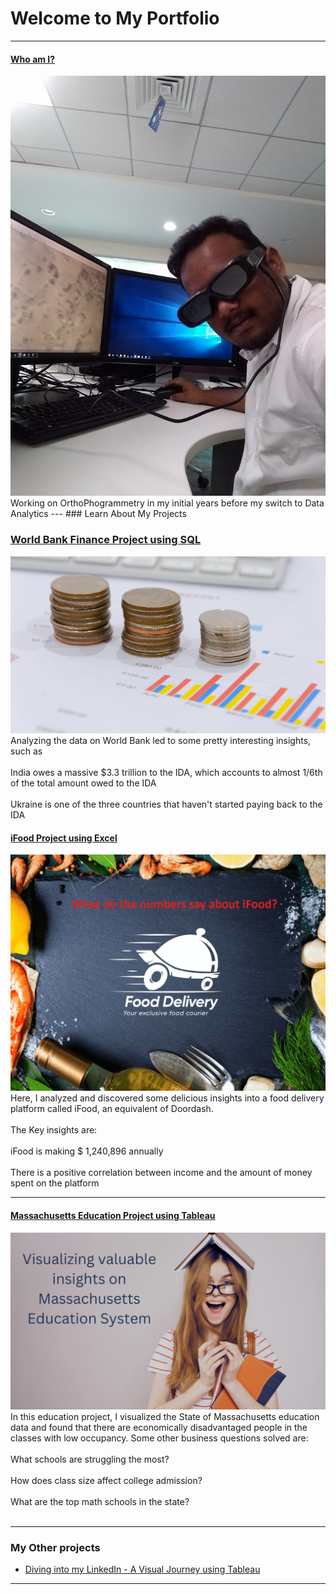 # Welcome to My Portfolio

---

#### [Who am I?](/bank)
<img src="images/3d.jpg?raw=true"/>
Working on OrthoPhogrammetry in my initial years before my switch to Data Analytics
---
### Learn About My Projects

### [World Bank Finance Project using SQL](https://www.linkedin.com/pulse/decoding-world-banks-data-vault-using-sql-harinadh-jakka%3FtrackingId=4fbgOUCuTU6ABrnrx3U2PQ%253D%253D/?trackingId=4fbgOUCuTU6ABrnrx3U2PQ%3D%3D)
<img src="images/World Bank Financial Data.png?raw=true"/>
Analyzing the data on World Bank led to some pretty interesting insights, such as <br><br>
India owes a massive $3.3 trillion to the IDA, which accounts to almost 1/6th of the total amount owed to the IDA <br><br>
Ukraine is one of the three countries that haven't started paying back to the IDA

#### [iFood Project using Excel](https://www.linkedin.com/pulse/inside-scoop-ifood-data-harinadh-jakka%3FtrackingId=4fbgOUCuTU6ABrnrx3U2PQ%253D%253D/?trackingId=4fbgOUCuTU6ABrnrx3U2PQ%3D%3D)
<img src="iFood_new.png?raw=true"/>
Here, I analyzed and discovered some delicious insights into a food delivery platform called iFood, an equivalent of Doordash. <br><br>
The Key insights are: <br><br>
iFood is making $ 1,240,896 annually <br><br>
There is a positive correlation between income and the amount of money spent on the platform


---
#### [Massachusetts Education Project using Tableau](https://www.linkedin.com/pulse/massachusetts-education-system-visual-journey-using-tableau-jakka%3FtrackingId=i%252BcaCTsOSaKyh8hPvfORGw%253D%253D/?trackingId=i%2BcaCTsOSaKyh8hPvfORGw%3D%3D)
<img src="images/Massachusetts Education Project .png?raw=true"/>
In this education project, I visualized the State of Massachusetts education data and found that there are economically disadvantaged people in the classes with low occupancy. Some other business questions solved are: <br><br>
What schools are struggling the most? <br><br>
How does class size affect college admission? <br><br>
What are the top math schools in the state? <br><br>

---

### My Other projects

- [Diving into my LinkedIn - A Visual Journey using Tableau](https://public.tableau.com/app/profile/harinadh.jakka/viz/DivingintomyLinkedIn/Dashboard1)

---




